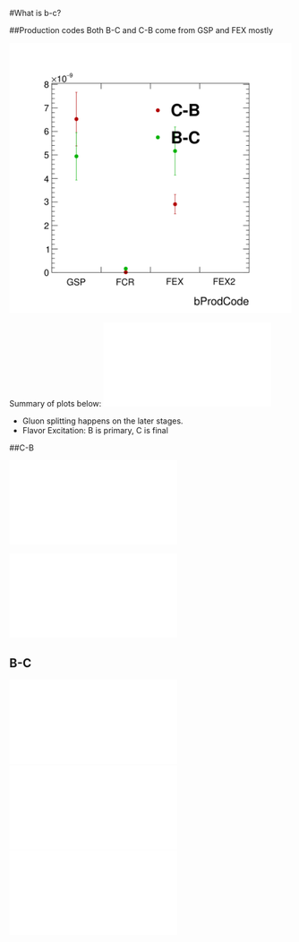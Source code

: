 #What is b-c?

##Production codes
Both B-C and C-B come from GSP and FEX mostly

![](Draw_bprodcode45bprodcode54.png)

Summary of plots below:
![](Draw_flavproc54_1.pdf)

 * Gluon splitting happens on the later stages.
 * Flavor Excitation: B is primary, C is final

##C-B

![](Draw_flavproc45_0.pdf)

<!--![](Draw_flavproc45_1.pdf)-->

![](Draw_flavproc45_2.pdf)


## B-C


![](Draw_flavproc54_0.pdf)
![](Draw_flavproc54_1.pdf)
![](Draw_flavproc54_2.pdf)


